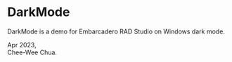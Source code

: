 DarkMode
==================

DarkMode is a demo for Embarcadero RAD Studio on Windows dark mode.

Apr 2023,  
Chee-Wee Chua.

